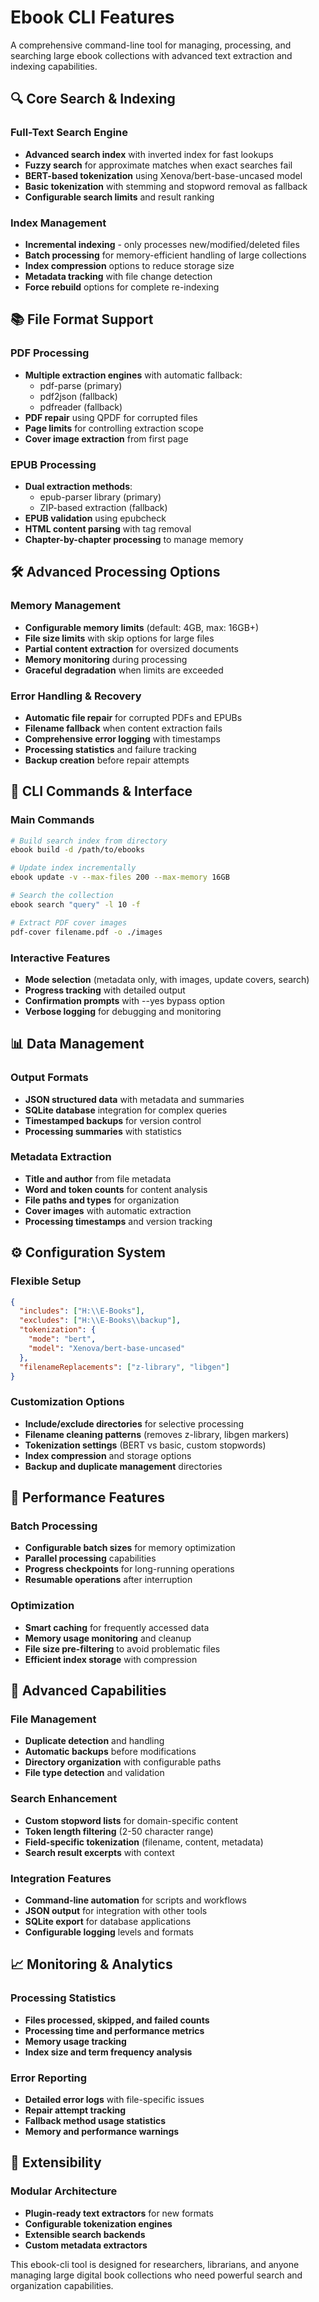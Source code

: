 # Ebook CLI Features

A comprehensive command-line tool for managing, processing, and searching large ebook collections with advanced text extraction and indexing capabilities.

## 🔍 Core Search & Indexing

### Full-Text Search Engine

- **Advanced search index** with inverted index for fast lookups
- **Fuzzy search** for approximate matches when exact searches fail
- **BERT-based tokenization** using Xenova/bert-base-uncased model
- **Basic tokenization** with stemming and stopword removal as fallback
- **Configurable search limits** and result ranking

### Index Management

- **Incremental indexing** - only processes new/modified/deleted files
- **Batch processing** for memory-efficient handling of large collections
- **Index compression** options to reduce storage size
- **Metadata tracking** with file change detection
- **Force rebuild** options for complete re-indexing

## 📚 File Format Support

### PDF Processing

- **Multiple extraction engines** with automatic fallback:
  - pdf-parse (primary)
  - pdf2json (fallback)
  - pdfreader (fallback)
- **PDF repair** using QPDF for corrupted files
- **Page limits** for controlling extraction scope
- **Cover image extraction** from first page

### EPUB Processing

- **Dual extraction methods**:
  - epub-parser library (primary)
  - ZIP-based extraction (fallback)
- **EPUB validation** using epubcheck
- **HTML content parsing** with tag removal
- **Chapter-by-chapter processing** to manage memory

## 🛠️ Advanced Processing Options

### Memory Management

- **Configurable memory limits** (default: 4GB, max: 16GB+)
- **File size limits** with skip options for large files
- **Partial content extraction** for oversized documents
- **Memory monitoring** during processing
- **Graceful degradation** when limits are exceeded

### Error Handling & Recovery

- **Automatic file repair** for corrupted PDFs and EPUBs
- **Filename fallback** when content extraction fails
- **Comprehensive error logging** with timestamps
- **Processing statistics** and failure tracking
- **Backup creation** before repair attempts

## 🎯 CLI Commands & Interface

### Main Commands

```bash
# Build search index from directory
ebook build -d /path/to/ebooks

# Update index incrementally
ebook update -v --max-files 200 --max-memory 16GB

# Search the collection
ebook search "query" -l 10 -f

# Extract PDF cover images
pdf-cover filename.pdf -o ./images
```

### Interactive Features

- **Mode selection** (metadata only, with images, update covers, search)
- **Progress tracking** with detailed output
- **Confirmation prompts** with --yes bypass option
- **Verbose logging** for debugging and monitoring

## 📊 Data Management

### Output Formats

- **JSON structured data** with metadata and summaries
- **SQLite database** integration for complex queries
- **Timestamped backups** for version control
- **Processing summaries** with statistics

### Metadata Extraction

- **Title and author** from file metadata
- **Word and token counts** for content analysis
- **File paths and types** for organization
- **Cover images** with automatic extraction
- **Processing timestamps** and version tracking

## ⚙️ Configuration System

### Flexible Setup

```json
{
  "includes": ["H:\\E-Books"],
  "excludes": ["H:\\E-Books\\backup"],
  "tokenization": {
    "mode": "bert",
    "model": "Xenova/bert-base-uncased"
  },
  "filenameReplacements": ["z-library", "libgen"]
}
```

### Customization Options

- **Include/exclude directories** for selective processing
- **Filename cleaning patterns** (removes z-library, libgen markers)
- **Tokenization settings** (BERT vs basic, custom stopwords)
- **Index compression** and storage options
- **Backup and duplicate management** directories

## 🚀 Performance Features

### Batch Processing

- **Configurable batch sizes** for memory optimization
- **Parallel processing** capabilities
- **Progress checkpoints** for long-running operations
- **Resumable operations** after interruption

### Optimization

- **Smart caching** for frequently accessed data
- **Memory usage monitoring** and cleanup
- **File size pre-filtering** to avoid problematic files
- **Efficient index storage** with compression

## 🔧 Advanced Capabilities

### File Management

- **Duplicate detection** and handling
- **Automatic backups** before modifications
- **Directory organization** with configurable paths
- **File type detection** and validation

### Search Enhancement

- **Custom stopword lists** for domain-specific content
- **Token length filtering** (2-50 character range)
- **Field-specific tokenization** (filename, content, metadata)
- **Search result excerpts** with context

### Integration Features

- **Command-line automation** for scripts and workflows
- **JSON output** for integration with other tools
- **SQLite export** for database applications
- **Configurable logging** levels and formats

## 📈 Monitoring & Analytics

### Processing Statistics

- **Files processed, skipped, and failed counts**
- **Processing time and performance metrics**
- **Memory usage tracking**
- **Index size and term frequency analysis**

### Error Reporting

- **Detailed error logs** with file-specific issues
- **Repair attempt tracking**
- **Fallback method usage statistics**
- **Memory and performance warnings**

## 🎨 Extensibility

### Modular Architecture

- **Plugin-ready text extractors** for new formats
- **Configurable tokenization engines**
- **Extensible search backends**
- **Custom metadata extractors**

This ebook-cli tool is designed for researchers, librarians, and anyone managing large digital book collections who need powerful search and organization capabilities.
